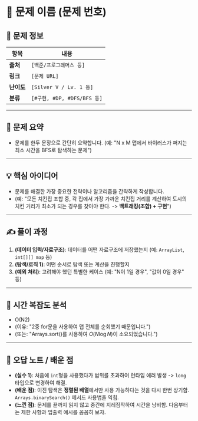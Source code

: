 # 📌 문제 이름 (문제 번호)

## 📖 문제 정보

| 항목 | 내용 |
| --- | --- |
| **출처** | `[백준/프로그래머스 등]` |
| **링크** | `[문제 URL]` |
| **난이도** | `[Silver V / Lv. 1 등]` |
| **분류** | `[#구현, #DP, #DFS/BFS 등]` |

---

## 📝 문제 요약

- 문제를 한두 문장으로 간단히 요약합니다. (예: "N x M 맵에서 바이러스가 퍼지는 최소 시간을 BFS로 탐색하는 문제")

---

## 💡 핵심 아이디어

- 문제를 해결한 가장 중요한 전략이나 알고리즘을 간략하게 작성합니다.
- (예: "모든 치킨집 조합 중, 각 집에서 가장 가까운 치킨집 거리를 계산하여 도시의 치킨 거리가 최소가 되는 경우를 찾아야 한다. -> **백트래킹(조합) + 구현**")

---

## ✍️ 풀이 과정

1. **(데이터 입력/자료구조)**: 데이터를 어떤 자료구조에 저장했는지 (예: `ArrayList`, `int[][] map` 등)
2. **(탐색/로직 1)**: 어떤 순서로 탐색 또는 계산을 진행할지
3. **(예외 처리)**: 고려해야 했던 특별한 케이스 (예: "N이 1일 경우", "값이 0일 경우" 등)

---

## 🧐 시간 복잡도 분석

- O(N2)
- (이유: "2중 for문을 사용하여 맵 전체를 순회했기 때문입니다.")
- (또는: "Arrays.sort()를 사용하여 $O(N \log N)$이 소요되었습니다.")

---

## 🧠 오답 노트 / 배운 점

- **(실수 1)**: 처음에 `int`형을 사용했다가 범위를 초과하여 런타임 에러 발생 -> `long` 타입으로 변경하여 해결.
- **(배운 점)**: 이진 탐색은 **정렬된 배열**에서만 사용 가능하다는 것을 다시 한번 상기함. `Arrays.binarySearch()` 메서드 사용법을 익힘.
- **(느낀 점)**: 문제를 끝까지 읽지 않고 중간에 지레짐작하여 시간을 낭비함. 다음부터는 제한 사항과 입출력 예시를 꼼꼼히 보자.
